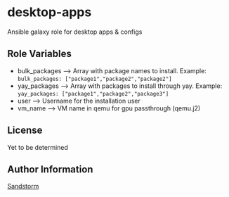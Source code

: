 desktop-apps
=========

Ansible galaxy role for desktop apps & configs

Role Variables
--------------

* bulk_packages --> Array with package names to install. Example:
      `bulk_packages: ["package1","package2","package2"]`
* yay_packages --> Array with packages to install through yay. Example: 
      `yay_packages: ["package1","package2","package3"]`
* user --> Username for the installation user
* vm_name --> VM name in qemu for gpu passthrough (qemu.j2)

License
-------

Yet to be determined

Author Information
------------------

[Sandstorm](https://github.com/SandstormCG)

